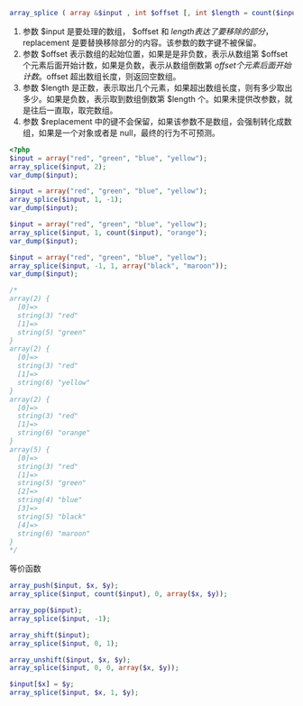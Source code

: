 ```php
array_splice ( array &$input , int $offset [, int $length = count($input) [, mixed $replacement = array() ]] ) : array
```

1. 参数 $input 是要处理的数组， $offset 和 $length 表达了要移除的部分，$replacement 是要替换移除部分的内容。该参数的数字键不被保留。
2. 参数 $offset 表示数组的起始位置，如果是是非负数，表示从数组第 $offset 个元素后面开始计数，如果是负数，表示从数组倒数第 $offset 个元素后面开始计数。$offset 超出数组长度，则返回空数组。
3. 参数 $length 是正数，表示取出几个元素，如果超出数组长度，则有多少取出多少。如果是负数，表示取到数组倒数第 $length 个。如果未提供改参数，就是往后一直取，取完数组。
4. 参数 $replacement 中的键不会保留，如果该参数不是数组，会强制转化成数组，如果是一个对象或者是 null，最终的行为不可预测。

```php
<?php
$input = array("red", "green", "blue", "yellow");
array_splice($input, 2);
var_dump($input);

$input = array("red", "green", "blue", "yellow");
array_splice($input, 1, -1);
var_dump($input);

$input = array("red", "green", "blue", "yellow");
array_splice($input, 1, count($input), "orange");
var_dump($input);

$input = array("red", "green", "blue", "yellow");
array_splice($input, -1, 1, array("black", "maroon"));
var_dump($input);

/*
array(2) {
  [0]=>
  string(3) "red"
  [1]=>
  string(5) "green"
}
array(2) {
  [0]=>
  string(3) "red"
  [1]=>
  string(6) "yellow"
}
array(2) {
  [0]=>
  string(3) "red"
  [1]=>
  string(6) "orange"
}
array(5) {
  [0]=>
  string(3) "red"
  [1]=>
  string(5) "green"
  [2]=>
  string(4) "blue"
  [3]=>
  string(5) "black"
  [4]=>
  string(6) "maroon"
}
*/
```

等价函数

```php
array_push($input, $x, $y);
array_splice($input, count($input), 0, array($x, $y));

array_pop($input);
array_splice($input, -1);

array_shift($input);
array_splice($input, 0, 1);

array_unshift($input, $x, $y);
array_splice($input, 0, 0, array($x, $y));

$input[$x] = $y; 
array_splice($input, $x, 1, $y);
```